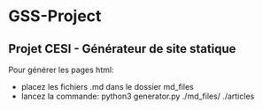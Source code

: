# GSS-Project

## Projet CESI - Générateur de site statique 

Pour générer les pages html:

- placez les fichiers .md dans le dossier md_files
- lancez la commande: python3 generator.py ./md_files/ ./articles
